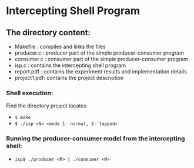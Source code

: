 # Intercepting Shell Program

## The directory content:

- Makefile : compiles and links the files
- producer.c : producer part of the simple producer-consumer program
- consumer.c : consumer part of the simple producer-consumer program
- isp.c : contains the intercepting shell program
- report.pdf : contains the experiment results and implementation details
- project1.pdf: contains the project description

### Shell execution:
Find the directory project locates

- `$ make`
- `$ ./isp <N> <mode 1: normal, 2: tapped>`

### Running the producer-consumer model from the intercepting shell:

  - `isp$ ./producer <M> | ./consumer <M>`